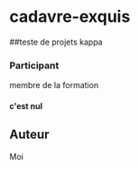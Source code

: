 # cadavre-exquis
##teste de projets
kappa
### Participant
membre de la formation

#### c'est nul


## Auteur
Moi
